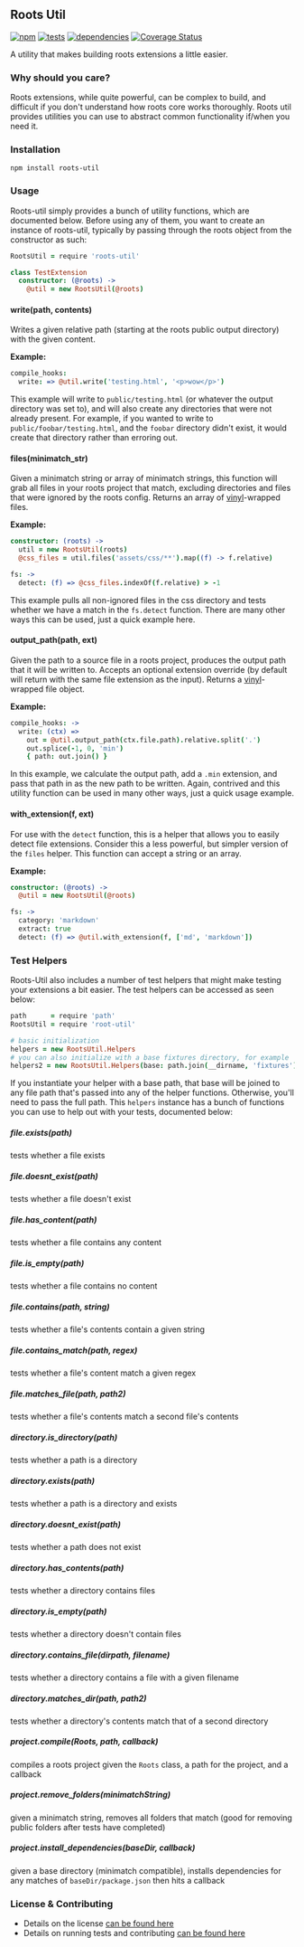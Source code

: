 Roots Util
----------

[![npm](https://badge.fury.io/js/roots-util.png)](http://badge.fury.io/js/roots-util) [![tests](https://travis-ci.org/carrot/roots-util.png?branch=master)](https://travis-ci.org/carrot/roots-util) [![dependencies](https://david-dm.org/carrot/roots-util.png?theme=shields.io)](https://david-dm.org/carrot/roots-util) [![Coverage Status](https://coveralls.io/repos/carrot/roots-util/badge.png?branch=master)](https://coveralls.io/r/carrot/roots-util?branch=master)

A utility that makes building roots extensions a little easier.

### Why should you care?

Roots extensions, while quite powerful, can be complex to build, and difficult if you don't understand how roots core works thoroughly. Roots util provides utilities you can use to abstract common functionality if/when you need it.

### Installation

```
npm install roots-util
```

### Usage

Roots-util simply provides a bunch of utility functions, which are documented below. Before using any of them, you want to create an instance of roots-util, typically by passing through the roots object from the constructor as such:

```coffee
RootsUtil = require 'roots-util'

class TestExtension
  constructor: (@roots) ->
    @util = new RootsUtil(@roots)
```

#### write(path, contents)

Writes a given relative path (starting at the roots public output directory) with the given content.

**Example:**  
```coffee
compile_hooks:
  write: => @util.write('testing.html', '<p>wow</p>')
```

This example will write to `public/testing.html` (or whatever the output directory was set to), and will also create any directories that were not already present. For example, if you wanted to write to `public/foobar/testing.html`, and the `foobar` directory didn't exist, it would create that directory rather than erroring out.

#### files(minimatch_str)

Given a minimatch string or array of minimatch strings, this function will grab all files in your roots project that match, excluding directories and files that were ignored by the roots config. Returns an array of [vinyl](https://github.com/wearefractal/vinyl)-wrapped files.

**Example:**  
```coffee
constructor: (roots) ->
  util = new RootsUtil(roots)
  @css_files = util.files('assets/css/**').map((f) -> f.relative)

fs: ->
  detect: (f) => @css_files.indexOf(f.relative) > -1
```

This example pulls all non-ignored files in the css directory and tests whether we have a match in the `fs.detect` function. There are many other ways this can be used, just a quick example here.

#### output_path(path, ext)

Given the path to a source file in a roots project, produces the output path that it will be written to. Accepts an optional extension override (by default will return with the same file extension as the input). Returns a [vinyl](https://github.com/wearefractal/vinyl)-wrapped file object.

**Example:**  
```coffee
compile_hooks: ->
  write: (ctx) =>
    out = @util.output_path(ctx.file.path).relative.split('.')
    out.splice(-1, 0, 'min')
    { path: out.join() }
```

In this example, we calculate the output path, add a `.min` extension, and pass that path in as the new path to be written. Again, contrived and this utility function can be used in many other ways, just a quick usage example.

#### with_extension(f, ext)

For use with the `detect` function, this is a helper that allows you to easily detect file extensions. Consider this a less powerful, but simpler version of the `files` helper. This function can accept a string or an array.

**Example:**  
```coffee
constructor: (@roots) ->
  @util = new RootsUtil(@roots)

fs: ->
  category: 'markdown'
  extract: true
  detect: (f) => @util.with_extension(f, ['md', 'markdown'])
```

### Test Helpers

Roots-Util also includes a number of test helpers that might make testing your extensions a bit easier. The test helpers can be accessed as seen below:

```coffee
path      = require 'path'
RootsUtil = require 'root-util'

# basic initialization
helpers = new RootsUtil.Helpers
# you can also initialize with a base fixtures directory, for example
helpers2 = new RootsUtil.Helpers(base: path.join(__dirname, 'fixtures'))
```

If you instantiate your helper with a base path, that base will be joined to any file path that's passed into any of the helper functions. Otherwise, you'll need to pass the full path. This `helpers` instance has a bunch of functions you can use to help out with your tests, documented below:

##### file.exists(path)
tests whether a file exists

##### file.doesnt_exist(path)
tests whether a file doesn't exist

##### file.has_content(path)
tests whether a file contains any content

##### file.is_empty(path)
tests whether a file contains no content

##### file.contains(path, string)
tests whether a file's contents contain a given string

##### file.contains_match(path, regex)
tests whether a file's content match a given regex

##### file.matches_file(path, path2)
tests whether a file's contents match a second file's contents

##### directory.is_directory(path)
tests whether a path is a directory

##### directory.exists(path)
tests whether a path is a directory and exists

##### directory.doesnt_exist(path)
tests whether a path does not exist

##### directory.has_contents(path)
tests whether a directory contains files

##### directory.is_empty(path)
tests whether a directory doesn't contain files

##### directory.contains_file(dirpath, filename)
tests whether a directory contains a file with a given filename

##### directory.matches_dir(path, path2)
tests whether a directory's contents match that of a second directory

##### project.compile(Roots, path, callback)
compiles a roots project given the `Roots` class, a path for the project, and a callback

##### project.remove_folders(minimatchString)
given a minimatch string, removes all folders that match (good for removing public folders after tests have completed)

##### project.install_dependencies(baseDir, callback)
given a base directory (minimatch compatible), installs dependencies for any matches of `baseDir/package.json` then hits a callback

### License & Contributing

- Details on the license [can be found here](LICENSE.md)
- Details on running tests and contributing [can be found here](contributing.md)
